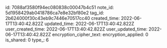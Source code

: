 id: 7088af3580f94ec080838c00047b4c51
note_id: 5d1958429ab0418786ca7e8e32bf80e2
tag_id: 2b624000f30c43eb9c7446e70517cc40
created_time: 2022-06-17T13:40:42.822Z
updated_time: 2022-06-17T13:40:42.822Z
user_created_time: 2022-06-17T13:40:42.822Z
user_updated_time: 2022-06-17T13:40:42.822Z
encryption_cipher_text: 
encryption_applied: 0
is_shared: 0
type_: 6